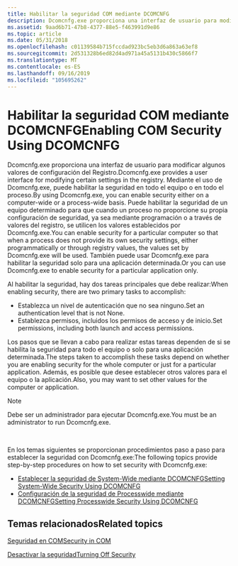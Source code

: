 ```yaml
---
title: Habilitar la seguridad COM mediante DCOMCNFG
description: Dcomcnfg.exe proporciona una interfaz de usuario para modificar algunos valores de configuración del Registro.
ms.assetid: 9aad6b71-47b8-4377-88e5-f463991d9e86
ms.topic: article
ms.date: 05/31/2018
ms.openlocfilehash: c01139584b715fccdad923bc5eb3d6a863a63ef8
ms.sourcegitcommit: 2d531328b6ed82d4ad971a45a5131b430c5866f7
ms.translationtype: MT
ms.contentlocale: es-ES
ms.lasthandoff: 09/16/2019
ms.locfileid: "105695262"
---
```

# <a name="enabling-com-security-using-dcomcnfg"></a><span data-ttu-id="6facc-103">Habilitar la seguridad COM mediante DCOMCNFG</span><span class="sxs-lookup"><span data-stu-id="6facc-103">Enabling COM Security Using DCOMCNFG</span></span>

<span data-ttu-id="6facc-104">Dcomcnfg.exe proporciona una interfaz de usuario para modificar algunos valores de configuración del Registro.</span><span class="sxs-lookup"><span data-stu-id="6facc-104">Dcomcnfg.exe provides a user interface for modifying certain settings in the registry.</span></span> <span data-ttu-id="6facc-105">Mediante el uso de Dcomcnfg.exe, puede habilitar la seguridad en todo el equipo o en todo el proceso.</span><span class="sxs-lookup"><span data-stu-id="6facc-105">By using Dcomcnfg.exe, you can enable security either on a computer-wide or a process-wide basis.</span></span> <span data-ttu-id="6facc-106">Puede habilitar la seguridad de un equipo determinado para que cuando un proceso no proporcione su propia configuración de seguridad, ya sea mediante programación o a través de valores del registro, se utilicen los valores establecidos por Dcomcnfg.exe.</span><span class="sxs-lookup"><span data-stu-id="6facc-106">You can enable security for a particular computer so that when a process does not provide its own security settings, either programmatically or through registry values, the values set by Dcomcnfg.exe will be used.</span></span> <span data-ttu-id="6facc-107">También puede usar Dcomcnfg.exe para habilitar la seguridad solo para una aplicación determinada.</span><span class="sxs-lookup"><span data-stu-id="6facc-107">Or you can use Dcomcnfg.exe to enable security for a particular application only.</span></span>

<span data-ttu-id="6facc-108">Al habilitar la seguridad, hay dos tareas principales que debe realizar:</span><span class="sxs-lookup"><span data-stu-id="6facc-108">When enabling security, there are two primary tasks to accomplish:</span></span>

-   <span data-ttu-id="6facc-109">Establezca un nivel de autenticación que no sea ninguno.</span><span class="sxs-lookup"><span data-stu-id="6facc-109">Set an authentication level that is not None.</span></span>
-   <span data-ttu-id="6facc-110">Establezca permisos, incluidos los permisos de acceso y de inicio.</span><span class="sxs-lookup"><span data-stu-id="6facc-110">Set permissions, including both launch and access permissions.</span></span>

<span data-ttu-id="6facc-111">Los pasos que se llevan a cabo para realizar estas tareas dependen de si se habilita la seguridad para todo el equipo o solo para una aplicación determinada.</span><span class="sxs-lookup"><span data-stu-id="6facc-111">The steps taken to accomplish these tasks depend on whether you are enabling security for the whole computer or just for a particular application.</span></span> <span data-ttu-id="6facc-112">Además, es posible que desee establecer otros valores para el equipo o la aplicación.</span><span class="sxs-lookup"><span data-stu-id="6facc-112">Also, you may want to set other values for the computer or application.</span></span>

> [!Note]  
> <span data-ttu-id="6facc-113">Debe ser un administrador para ejecutar Dcomcnfg.exe.</span><span class="sxs-lookup"><span data-stu-id="6facc-113">You must be an administrator to run Dcomcnfg.exe.</span></span>

 

<span data-ttu-id="6facc-114">En los temas siguientes se proporcionan procedimientos paso a paso para establecer la seguridad con Dcomcnfg.exe:</span><span class="sxs-lookup"><span data-stu-id="6facc-114">The following topics provide step-by-step procedures on how to set security with Dcomcnfg.exe:</span></span>

-   [<span data-ttu-id="6facc-115">Establecer la seguridad de System-Wide mediante DCOMCNFG</span><span class="sxs-lookup"><span data-stu-id="6facc-115">Setting System-Wide Security Using DCOMCNFG</span></span>](setting-machine-wide-security-using-dcomcnfg.md)
-   [<span data-ttu-id="6facc-116">Configuración de la seguridad de Processwide mediante DCOMCNFG</span><span class="sxs-lookup"><span data-stu-id="6facc-116">Setting Processwide Security Using DCOMCNFG</span></span>](setting-processwide-security-using-dcomcnfg.md)

## <a name="related-topics"></a><span data-ttu-id="6facc-117">Temas relacionados</span><span class="sxs-lookup"><span data-stu-id="6facc-117">Related topics</span></span>

<dl> <dt>

[<span data-ttu-id="6facc-118">Seguridad en COM</span><span class="sxs-lookup"><span data-stu-id="6facc-118">Security in COM</span></span>](security-in-com.md)
</dt> <dt>

[<span data-ttu-id="6facc-119">Desactivar la seguridad</span><span class="sxs-lookup"><span data-stu-id="6facc-119">Turning Off Security</span></span>](turning-off-security.md)
</dt> </dl>

 

 




